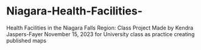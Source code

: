 # Niagara-Health-Facilities-
Health Facilities in the Niagara Falls Region: Class Project
Made by Kendra Jaspers-Fayer November 15, 2023 for University class as practice creating published maps 
